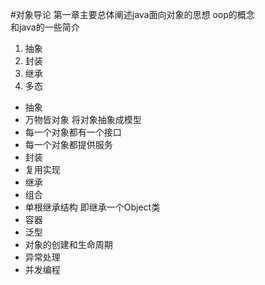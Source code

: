 #对象导论
第一章主要总体阐述java面向对象的思想 oop的概念   
和java的一些简介
1. 抽象
2. 封装
3. 继承
4. 多态

* 抽象
* 万物皆对象  将对象抽象成模型
* 每一个对象都有一个接口
* 每一个对象都提供服务
* 封装
* 复用实现
* 继承
* 组合
* 单根继承结构 即继承一个Object类
* 容器
* 泛型
* 对象的创建和生命周期
* 异常处理
* 并发编程
